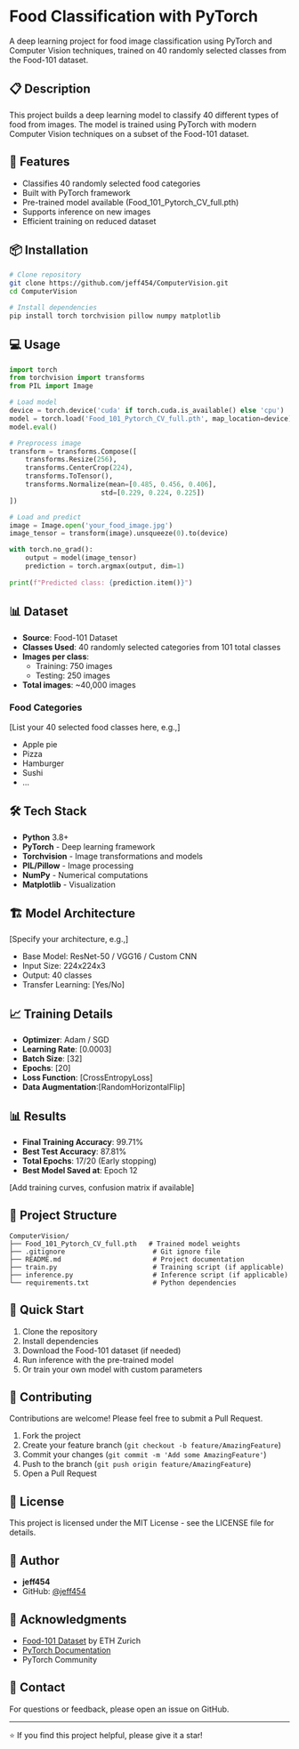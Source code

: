 # Food Classification with PyTorch

A deep learning project for food image classification using PyTorch and Computer Vision techniques, trained on 40 randomly selected classes from the Food-101 dataset.

## 📋 Description

This project builds a deep learning model to classify 40 different types of food from images. The model is trained using PyTorch with modern Computer Vision techniques on a subset of the Food-101 dataset.

## 🚀 Features

- Classifies 40 randomly selected food categories
- Built with PyTorch framework
- Pre-trained model available (Food_101_Pytorch_CV_full.pth)
- Supports inference on new images
- Efficient training on reduced dataset

## 📦 Installation
```bash
# Clone repository
git clone https://github.com/jeff454/ComputerVision.git
cd ComputerVision

# Install dependencies
pip install torch torchvision pillow numpy matplotlib
```

## 💻 Usage
```python
import torch
from torchvision import transforms
from PIL import Image

# Load model
device = torch.device('cuda' if torch.cuda.is_available() else 'cpu')
model = torch.load('Food_101_Pytorch_CV_full.pth', map_location=device)
model.eval()

# Preprocess image
transform = transforms.Compose([
    transforms.Resize(256),
    transforms.CenterCrop(224),
    transforms.ToTensor(),
    transforms.Normalize(mean=[0.485, 0.456, 0.406], 
                       std=[0.229, 0.224, 0.225])
])

# Load and predict
image = Image.open('your_food_image.jpg')
image_tensor = transform(image).unsqueeze(0).to(device)

with torch.no_grad():
    output = model(image_tensor)
    prediction = torch.argmax(output, dim=1)
    
print(f"Predicted class: {prediction.item()}")
```

## 📊 Dataset

- **Source**: Food-101 Dataset
- **Classes Used**: 40 randomly selected categories from 101 total classes
- **Images per class**: 
  - Training: 750 images
  - Testing: 250 images
- **Total images**: ~40,000 images

### Food Categories
[List your 40 selected food classes here, e.g.,]
- Apple pie
- Pizza
- Hamburger
- Sushi
- ...

## 🛠️ Tech Stack

- **Python** 3.8+
- **PyTorch** - Deep learning framework
- **Torchvision** - Image transformations and models
- **PIL/Pillow** - Image processing
- **NumPy** - Numerical computations
- **Matplotlib** - Visualization

## 🏗️ Model Architecture

[Specify your architecture, e.g.,]
- Base Model: ResNet-50 / VGG16 / Custom CNN
- Input Size: 224x224x3
- Output: 40 classes
- Transfer Learning: [Yes/No]

## 📈 Training Details

- **Optimizer**: Adam / SGD
- **Learning Rate**: [0.0003]
- **Batch Size**: [32]
- **Epochs**: [20]
- **Loss Function**: [CrossEntropyLoss]
- **Data Augmentation**:[RandomHorizontalFlip]

## 📊 Results

- **Final Training Accuracy**: 99.71%
- **Best Test Accuracy**: 87.81%
- **Total Epochs**: 17/20 (Early stopping)
- **Best Model Saved at**: Epoch 12

[Add training curves, confusion matrix if available]

## 📁 Project Structure
```
ComputerVision/
├── Food_101_Pytorch_CV_full.pth   # Trained model weights
├── .gitignore                      # Git ignore file
├── README.md                       # Project documentation
├── train.py                        # Training script (if applicable)
├── inference.py                    # Inference script (if applicable)
└── requirements.txt                # Python dependencies
```

## 🚦 Quick Start

1. Clone the repository
2. Install dependencies
3. Download the Food-101 dataset (if needed)
4. Run inference with the pre-trained model
5. Or train your own model with custom parameters

## 🤝 Contributing

Contributions are welcome! Please feel free to submit a Pull Request.

1. Fork the project
2. Create your feature branch (`git checkout -b feature/AmazingFeature`)
3. Commit your changes (`git commit -m 'Add some AmazingFeature'`)
4. Push to the branch (`git push origin feature/AmazingFeature`)
5. Open a Pull Request

## 📝 License

This project is licensed under the MIT License - see the LICENSE file for details.

## 👤 Author

- **jeff454**
- GitHub: [@jeff454](https://github.com/jeff454)

## 🙏 Acknowledgments

- [Food-101 Dataset](https://data.vision.ee.ethz.ch/cvl/datasets_extra/food-101/) by ETH Zurich
- [PyTorch Documentation](https://pytorch.org/docs/)
- PyTorch Community

## 📧 Contact

For questions or feedback, please open an issue on GitHub.

---

⭐ If you find this project helpful, please give it a star!
